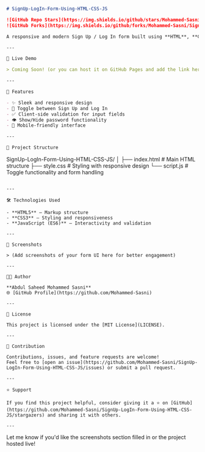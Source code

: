 ```markdown
# SignUp-LogIn-Form-Using-HTML-CSS-JS

![GitHub Repo Stars](https://img.shields.io/github/stars/Mohammed-Sasni/SignUp-LogIn-Form-Using-HTML-CSS-JS?style=social)
![GitHub Forks](https://img.shields.io/github/forks/Mohammed-Sasni/SignUp-LogIn-Form-Using-HTML-CSS-JS?style=social)

A responsive and modern Sign Up / Log In form built using **HTML**, **CSS**, and **JavaScript**. This project showcases smooth UI/UX interactions with client-side validations—perfect for learning frontend form design and DOM manipulation.

---

🚀 Live Demo

> Coming Soon! (or you can host it on GitHub Pages and add the link here)

---

📌 Features

- ✨ Sleek and responsive design
- 🔐 Toggle between Sign Up and Log In
- ✅ Client-side validation for input fields
- 👁️ Show/Hide password functionality
- 📱 Mobile-friendly interface

---

📂 Project Structure

```

SignUp-LogIn-Form-Using-HTML-CSS-JS/
│
├── index.html         # Main HTML structure
├── style.css          # Styling with responsive design
└── script.js          # Toggle functionality and form handling

```

---

🛠️ Technologies Used

- **HTML5** – Markup structure
- **CSS3** – Styling and responsiveness
- **JavaScript (ES6)** – Interactivity and validation

---

📸 Screenshots

> (Add screenshots of your form UI here for better engagement)

---

👨‍💻 Author

**Abdul Saheed Mohammed Sasni**  
🌐 [GitHub Profile](https://github.com/Mohammed-Sasni)

---

📜 License

This project is licensed under the [MIT License](LICENSE).

---

🙌 Contribution

Contributions, issues, and feature requests are welcome!  
Feel free to [open an issue](https://github.com/Mohammed-Sasni/SignUp-LogIn-Form-Using-HTML-CSS-JS/issues) or submit a pull request.

---

⭐ Support

If you find this project helpful, consider giving it a ⭐ on [GitHub](https://github.com/Mohammed-Sasni/SignUp-LogIn-Form-Using-HTML-CSS-JS/stargazers) and sharing it with others.

---

```

Let me know if you'd like the screenshots section filled in or the project hosted live!

